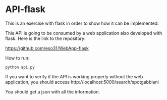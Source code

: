 # API-flask

This is an exercise with flask in order to show how it can be implemented.

This API is going to be consumed by a web application also developed with flask. Here is the link to the repository:

https://github.com/eso31/WebApp-flask


How to run:

```
python api.py
```

If you want to verify if the API is working properly without the web application, you should access http://localhost:5000/search/spotgabbiani


You should get a json with all the information.
